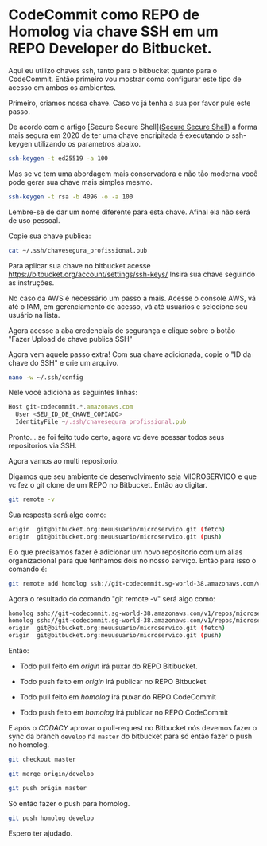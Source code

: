 # CodeCommit como REPO de Homolog via chave SSH em um REPO Developer do Bitbucket.

Aqui eu utilizo chaves ssh, tanto para o bitbucket quanto para o CodeCommit. Então primeiro vou mostrar como configurar este tipo de acesso em ambos os ambientes.

Primeiro, criamos nossa chave. Caso vc já tenha a sua por favor pule este passo. 

De acordo com o artigo [Secure Secure Shell]([Secure Secure Shell](https://stribika.github.io/2015/01/04/secure-secure-shell.html)) a forma mais segura em 2020 de ter uma chave encripitada é executando o ssh-keygen utilizando os parametros abaixo.

```bash
ssh-keygen -t ed25519 -a 100
```

Mas se vc tem uma abordagem mais conservadora e não tão moderna você pode gerar sua chave mais simples mesmo.

```bash
ssh-keygen -t rsa -b 4096 -o -a 100
```

Lembre-se de dar um nome diferente para esta chave. Afinal ela não será de uso pessoal. 

Copie sua chave publica:

```bash
cat ~/.ssh/chavesegura_profissional.pub
```

Para aplicar sua chave no bitbucket acesse https://bitbucket.org/account/settings/ssh-keys/  Insira sua chave seguindo  as instruções.

No caso da AWS é necessário um passo a mais. Acesse o console AWS, vá até o IAM, em gerenciamento de acesso, vá até usuários e selecione seu usuário na lista. 

Agora acesse a aba credenciais de segurança e clique sobre o botão "Fazer Upload de chave publica SSH"

Agora vem aquele passo extra! Com sua chave adicionada, copie o "ID da chave do SSH" e crie um arquivo. 

```bash
nano -w ~/.ssh/config
```

Nele você adiciona as seguintes linhas:

```javascript
Host git-codecommit.*.amazonaws.com
  User <SEU_ID_DE_CHAVE_COPIADO>
  IdentityFile ~/.ssh/chavesegura_profissional.pub
```

Pronto... se foi feito tudo certo, agora vc deve acessar todos seus repositorios via SSH. 

Agora vamos ao multi repositorio.

Digamos que seu ambiente de desenvolvimento seja MICROSERVICO e que vc fez o git clone de um REPO no Bitbucket. Então ao digitar.

```bash
git remote -v
```

 Sua resposta será algo como:

```bash
origin  git@bitbucket.org:meuusuario/microservico.git (fetch)
origin  git@bitbucket.org:meuusuario/microservico.git (push)
```

E o que precisamos fazer é adicionar um novo repositorio com um alias organizacional para que tenhamos dois no nosso serviço. Então para isso o comando é:

```bash
git remote add homolog ssh://git-codecommit.sg-world-38.amazonaws.com/v1/repos/microservicos
```

Agora o resultado do comando "git remote -v" será algo como:

```bash
homolog ssh://git-codecommit.sg-world-38.amazonaws.com/v1/repos/microservico (fetch)
homolog ssh://git-codecommit.sg-world-38.amazonaws.com/v1/repos/microservico (push)
origin  git@bitbucket.org:meuusuario/microservico.git (fetch)
origin  git@bitbucket.org:meuusuario/microservico.git (push)
```

Então: 

- Todo pull feito em *origin* irá puxar do REPO Bitibucket.

- Todo push feito em *origin* irá publicar no REPO Bitbucket

- Todo pull feito em *homolog* irá puxar do REPO CodeCommit

- Todo push feito em *homolog* irá publicar no REPO CodeCommit

E após o *CODACY* aprovar o pull-request no Bitbucket nós devemos fazer o sync da branch `develop` na `master` do bitbucket para só então fazer o push no homolog.  

```bash
git checkout master
```

```bash
git merge origin/develop
```

```bash
git push origin master
```

Só então fazer o push para homolog.

```bash
git push homolog develop
```

Espero ter ajudado. 
